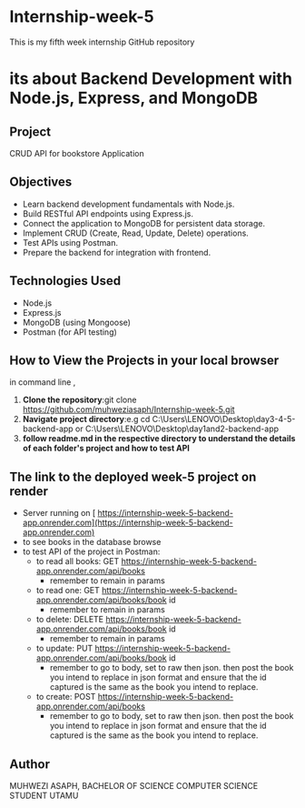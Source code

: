 # Internship-week-5
This is my fifth week  internship GitHub repository 
# its about Backend Development with Node.js, Express, and MongoDB
## Project
CRUD API for bookstore Application
## Objectives
- Learn backend development fundamentals with Node.js.
- Build RESTful API endpoints using Express.js.
- Connect the application to MongoDB for persistent data storage.
- Implement CRUD (Create, Read, Update, Delete) operations.
- Test APIs using Postman.
- Prepare the backend for integration with frontend.
## Technologies Used
- Node.js
- Express.js
- MongoDB (using Mongoose)
- Postman (for API testing)
## How to View the Projects in your local browser
in command line ,
1. **Clone the repository**:git clone https://github.com/muhweziasaph/Internship-week-5.git
2. **Navigate project directory**:e.g cd C:\Users\LENOVO\Desktop\day3-4-5-backend-app or C:\Users\LENOVO\Desktop\day1and2-backend-app
3. **follow readme.md in the respective directory to understand the details of each folder's project and how to test API**
## The link to the deployed week-5 project on render
- Server running on [ https://internship-week-5-backend-app.onrender.com](https://internship-week-5-backend-app.onrender.com)
- to see books in the database browse 
- to test API of the project in Postman:
    - to read all books: GET https://internship-week-5-backend-app.onrender.com/api/books
         - remember to remain in params
    - to read one: GET https://internship-week-5-backend-app.onrender.com/api/books/book id
         - remember to remain in params
    - to delete: DELETE https://internship-week-5-backend-app.onrender.com/api/books/book id
         - remember to remain in params
    - to update: PUT https://internship-week-5-backend-app.onrender.com/api/books/book id
         - remember to go to body, set to raw then json. then post the book you intend to replace in json format and ensure that the id captured is the same as the book you intend to replace.
    - to create: POST  https://internship-week-5-backend-app.onrender.com/api/books
         - remember to go to body, set to raw then json. then post the book you intend to replace in json format and ensure that the id captured is the same as the book you intend to replace.


## Author 
MUHWEZI ASAPH, BACHELOR OF SCIENCE COMPUTER SCIENCE STUDENT UTAMU
